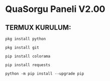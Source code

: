 # QuaSorgu Paneli V2.00

## TERMUX KURULUM:

```
pkg install python
```
```
pkg install git
```
```
pip install colorama
```
```
pip install requests
```
```
python -m pip install --upgrade pip
